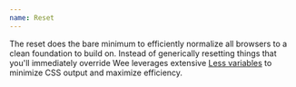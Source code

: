 ```yaml
---
name: Reset
---
```


The reset does the bare minimum to efficiently normalize all browsers to a clean foundation to build on. Instead of generically resetting things that you'll immediately override Wee leverages extensive [Less variables](/style/variables) to minimize CSS output and maximize efficiency.